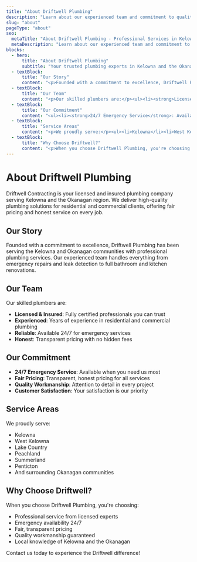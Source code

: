 ```yaml
---
title: "About Driftwell Plumbing"
description: "Learn about our experienced team and commitment to quality plumbing services in Kelowna and the Okanagan."
slug: "about"
pageType: "about"
seo:
  metaTitle: "About Driftwell Plumbing - Professional Services in Kelowna"
  metaDescription: "Learn about our experienced team and commitment to quality plumbing services in Kelowna and the Okanagan."
blocks:
  - hero:
      title: "About Driftwell Plumbing"
      subtitle: "Your trusted plumbing experts in Kelowna and the Okanagan region."
  - textBlock:
      title: "Our Story"
      content: "<p>Founded with a commitment to excellence, Driftwell Plumbing has been serving the Kelowna and Okanagan communities with professional plumbing services. Our experienced team handles everything from emergency repairs and leak detection to full bathroom and kitchen renovations.</p>"
  - textBlock:
      title: "Our Team"
      content: "<p>Our skilled plumbers are:</p><ul><li><strong>Licensed & Insured</strong>: Fully certified professionals you can trust</li><li><strong>Experienced</strong>: Years of experience in residential and commercial plumbing</li><li><strong>Reliable</strong>: Available 24/7 for emergency services</li><li><strong>Honest</strong>: Transparent pricing with no hidden fees</li></ul>"
  - textBlock:
      title: "Our Commitment"
      content: "<ul><li><strong>24/7 Emergency Service</strong>: Available when you need us most</li><li><strong>Fair Pricing</strong>: Transparent, honest pricing for all services</li><li><strong>Quality Workmanship</strong>: Attention to detail in every project</li><li><strong>Customer Satisfaction</strong>: Your satisfaction is our priority</li></ul>"
  - textBlock:
      title: "Service Areas"
      content: "<p>We proudly serve:</p><ul><li>Kelowna</li><li>West Kelowna</li><li>Lake Country</li><li>Peachland</li><li>Summerland</li><li>Penticton</li><li>And surrounding Okanagan communities</li></ul>"
  - textBlock:
      title: "Why Choose Driftwell?"
      content: "<p>When you choose Driftwell Plumbing, you're choosing:</p><ul><li>Professional service from licensed experts</li><li>Emergency availability 24/7</li><li>Fair, transparent pricing</li><li>Quality workmanship guaranteed</li><li>Local knowledge of Kelowna and the Okanagan</li></ul><p>Contact us today to experience the Driftwell difference!</p>"
---
```


# About Driftwell Plumbing

Driftwell Contracting is your licensed and insured plumbing company serving Kelowna and the Okanagan region. We deliver high-quality plumbing solutions for residential and commercial clients, offering fair pricing and honest service on every job.

## Our Story

Founded with a commitment to excellence, Driftwell Plumbing has been serving the Kelowna and Okanagan communities with professional plumbing services. Our experienced team handles everything from emergency repairs and leak detection to full bathroom and kitchen renovations.

## Our Team

Our skilled plumbers are:
- **Licensed & Insured**: Fully certified professionals you can trust
- **Experienced**: Years of experience in residential and commercial plumbing
- **Reliable**: Available 24/7 for emergency services
- **Honest**: Transparent pricing with no hidden fees

## Our Commitment

- **24/7 Emergency Service**: Available when you need us most
- **Fair Pricing**: Transparent, honest pricing for all services
- **Quality Workmanship**: Attention to detail in every project
- **Customer Satisfaction**: Your satisfaction is our priority

## Service Areas

We proudly serve:
- Kelowna
- West Kelowna
- Lake Country
- Peachland
- Summerland
- Penticton
- And surrounding Okanagan communities

## Why Choose Driftwell?

When you choose Driftwell Plumbing, you're choosing:
- Professional service from licensed experts
- Emergency availability 24/7
- Fair, transparent pricing
- Quality workmanship guaranteed
- Local knowledge of Kelowna and the Okanagan

Contact us today to experience the Driftwell difference!
